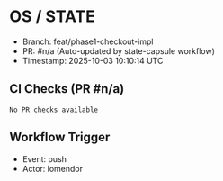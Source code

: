 # OS / STATE
- Branch: feat/phase1-checkout-impl
- PR: #n/a (Auto-updated by state-capsule workflow)
- Timestamp: 2025-10-03 10:10:14 UTC

## CI Checks (PR #n/a)
```
No PR checks available
```

## Workflow Trigger
- Event: push
- Actor: lomendor
